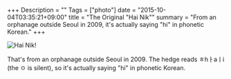 +++
Description = ""
Tags = ["photo"]
date = "2015-10-04T03:35:21+09:00"
title = "The Original \"Hai Nik\""
summary = "From an orphanage outside Seoul in 2009, it's actually saying \"hi\" in phonetic Korean."
+++

![Hai Nik!](/img/original-hai-nik.jpg)

That's from an orphanage outside Seoul in 2009. The hedge reads ㅎhㅏaㅣi (the ㅇ is silent), so it's actually saying "hi" in phonetic Korean.
